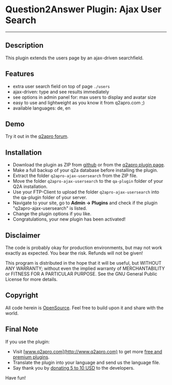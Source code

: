 # Question2Answer Plugin: Ajax User Search #

----------

## Description ##

This plugin extends the users page by an ajax-driven searchfield.


## Features ##

- extra user search field on top of page `./users`
- ajax-driven: type and see results immediately
- see options in admin panel for: max users to display and avatar size
- easy to use and lightweight as you know it from q2apro.com ;)
- available languages: de, en

## Demo ##

Try it out in the [q2apro forum](http://www.q2apro.com/forum/users).


## Installation ##

- Download the plugin as ZIP from [github](https://github.com/q2apro/q2apro-ajax-usersearch/archive/master.zip) or from the [q2apro plugin page](http://www.q2apro.com/plugins/usersearch).
- Make a full backup of your q2a database before installing the plugin.
- Extract the folder ``q2apro-ajax-usersearch`` from the ZIP file.
- Move the folder ``q2apro-ajax-usersearch`` to the ``qa-plugin`` folder of your Q2A installation.
- Use your FTP-Client to upload the folder ``q2apro-ajax-usersearch`` into the qa-plugin folder of your server.
- Navigate to your site, go to **Admin -> Plugins** and check if the plugin "q2apro-ajax-usersearch" is listed.
- Change the plugin options if you like.
- Congratulations, your new plugin has been activated!


## Disclaimer ##

The code is probably okay for production environments, but may not work exactly as expected. You bear the risk. Refunds will not be given!

This program is distributed in the hope that it will be useful, but WITHOUT ANY WARRANTY; 
without even the implied warranty of MERCHANTABILITY or FITNESS FOR A PARTICULAR PURPOSE. 
See the GNU General Public License for more details.


## Copyright ##

All code herein is [OpenSource](http://www.gnu.org/licenses/gpl.html). Feel free to build upon it and share with the world.


## Final Note ##

If you use the plugin:

  * Visit [www.q2apro.com](http://www.q2apro.com) to get more [free and premium plugins](http://www.q2apro.com/plugins).
  * Translate the plugin into your language and send us the language file.
  * Say thank you by [donating 5 to 10 USD](https://www.paypal.com/cgi-bin/webscr?cmd=_s-xclick&hosted_button_id=WER75XZB9JY8A) to the developers.

Have fun!